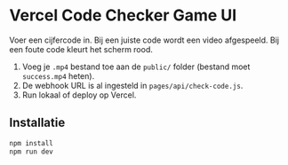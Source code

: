 
# Vercel Code Checker Game UI

Voer een cijfercode in. Bij een juiste code wordt een video afgespeeld. Bij een foute code kleurt het scherm rood.

1. Voeg je `.mp4` bestand toe aan de `public/` folder (bestand moet `success.mp4` heten).
2. De webhook URL is al ingesteld in `pages/api/check-code.js`.
3. Run lokaal of deploy op Vercel.

## Installatie

```bash
npm install
npm run dev
```
